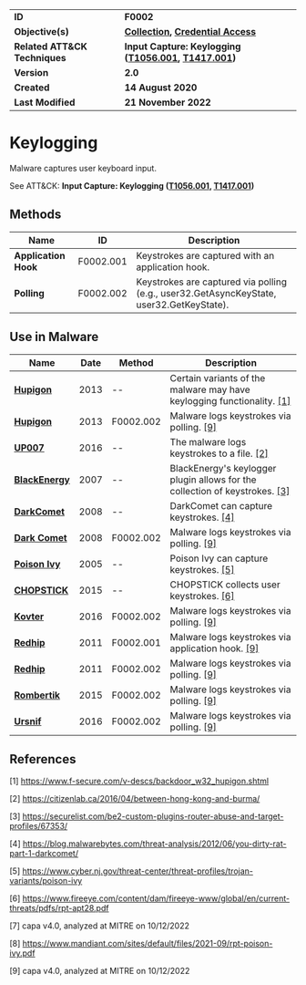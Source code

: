 <table>
<tr>
<td><b>ID</b></td>
<td><b>F0002</b></td>
</tr>
<tr>
<td><b>Objective(s)</b></td>
<td><b><a href="../collection">Collection</a>, <a href="../credential-access">Credential Access</a></b></td>
</tr>
<tr>
<td><b>Related ATT&CK Techniques</b></td>
<td><b>Input Capture: Keylogging (<a href="https://attack.mitre.org/techniques/T1056/001">T1056.001</a>, <a href="https://attack.mitre.org/techniques/T1417/001/">T1417.001</a>)</b></td>
</tr>
<tr>
<td><b>Version</b></td>
<td><b>2.0</b></td>
</tr>
<tr>
<td><b>Created</b></td>
<td><b>14 August 2020</b></td>
</tr>
<tr>
<td><b>Last Modified</b></td>
<td><b>21 November 2022</b></td>
</tr>
</table>


# Keylogging

Malware captures user keyboard input.

See ATT&CK: **Input Capture: Keylogging ([T1056.001](https://attack.mitre.org/techniques/T1056/001), [T1417.001](https://attack.mitre.org/techniques/T1417/001/))**

## Methods

|Name|ID|Description|
|---|---|---|
|**Application Hook**|F0002.001|Keystrokes are captured with an application hook.|
|**Polling**|F0002.002|Keystrokes are captured via polling (e.g., user32.GetAsyncKeyState, user32.GetKeyState).|


## Use in Malware

|Name|Date|Method|Description|
|---|---|---|---|
|[**Hupigon**](../xample-malware/hupigon.md)|2013|--|Certain variants of the malware may have keylogging functionality. [[1]](#1)|
|[**Hupigon**](../xample-malware/hupigon.md)|2013|F0002.002|Malware logs keystrokes via polling. [[9]](#9)|
|[**UP007**](../xample-malware/up007.md)|2016|--|The malware logs keystrokes to a file. [[2]](#2)|
|[**BlackEnergy**](../xample-malware/blackenergy.md)|2007|--|BlackEnergy's keylogger plugin allows for the collection of keystrokes. [[3]](#3)|
|[**DarkComet**](../xample-malware/dark-comet.md)|2008|--|DarkComet can capture keystrokes.  [[4]](#4)|
|[**Dark Comet**](../xample-malware/dark-comet.md)|2008|F0002.002|Malware logs keystrokes via polling. [[9]](#9)|
|[**Poison Ivy**](../xample-malware/poison-ivy.md)|2005|--|Poison Ivy can capture keystrokes.  [[5]](#5)|
|[**CHOPSTICK**](../xample-malware/chopstick.md)|2015|--|CHOPSTICK collects user keystrokes. [[6]](#6)|
|[**Kovter**](../xample-malware/kovter.md)|2016|F0002.002|Malware logs keystrokes via polling. [[9]](#9)|
|[**Redhip**](../xample-malware/redhip.md)|2011|F0002.001|Malware logs keystrokes via application hook. [[9]](#9)|
|[**Redhip**](../xample-malware/redhip.md)|2011|F0002.002|Malware logs keystrokes via polling. [[9]](#9)|
|[**Rombertik**](../xample-malware/rombertik.md)|2015|F0002.002|Malware logs keystrokes via polling. [[9]](#9)|
|[**Ursnif**](../xample-malware/ursnif.md)|2016|F0002.002|Malware logs keystrokes via polling. [[9]](#9)|


## References

<a name="1">[1]</a> https://www.f-secure.com/v-descs/backdoor_w32_hupigon.shtml

<a name="2">[2]</a> https://citizenlab.ca/2016/04/between-hong-kong-and-burma/

<a name="3">[3]</a> https://securelist.com/be2-custom-plugins-router-abuse-and-target-profiles/67353/

<a name="4">[4]</a> https://blog.malwarebytes.com/threat-analysis/2012/06/you-dirty-rat-part-1-darkcomet/

<a name="5">[5]</a> https://www.cyber.nj.gov/threat-center/threat-profiles/trojan-variants/poison-ivy

<a name="6">[6]</a> https://www.fireeye.com/content/dam/fireeye-www/global/en/current-threats/pdfs/rpt-apt28.pdf

<a name="7">[7]</a> capa v4.0, analyzed at MITRE on 10/12/2022

<a name="8">[8]</a> https://www.mandiant.com/sites/default/files/2021-09/rpt-poison-ivy.pdf

<a name="9">[9]</a> capa v4.0, analyzed at MITRE on 10/12/2022

